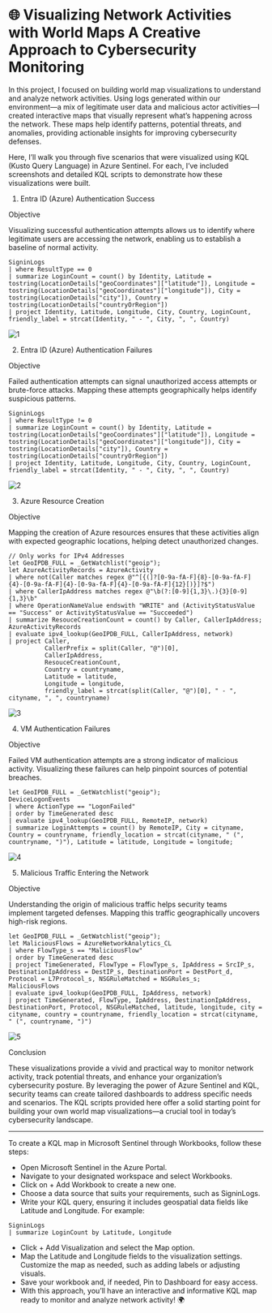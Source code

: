 # 🌐 Visualizing Network Activities with World Maps A Creative Approach to Cybersecurity Monitoring
In this project, I focused on building world map visualizations to understand and analyze network activities. Using logs generated within our environment—a mix of legitimate user data and malicious actor activities—I created interactive maps that visually represent what’s happening across the network. These maps help identify patterns, potential threats, and anomalies, providing actionable insights for improving cybersecurity defenses.

Here, I’ll walk you through five scenarios that were visualized using KQL (Kusto Query Language) in Azure Sentinel. For each, I’ve included screenshots and detailed KQL scripts to demonstrate how these visualizations were built.
1. Entra ID (Azure) Authentication Success

Objective

Visualizing successful authentication attempts allows us to identify where legitimate users are accessing the network, enabling us to establish a baseline of normal activity.
```
SigninLogs
| where ResultType == 0
| summarize LoginCount = count() by Identity, Latitude = tostring(LocationDetails["geoCoordinates"]["latitude"]), Longitude = tostring(LocationDetails["geoCoordinates"]["longitude"]), City = tostring(LocationDetails["city"]), Country = tostring(LocationDetails["countryOrRegion"])
| project Identity, Latitude, Longitude, City, Country, LoginCount, friendly_label = strcat(Identity, " - ", City, ", ", Country)
```
![1](https://github.com/user-attachments/assets/9a9dcf3a-acdc-4658-8a61-b8cc2102ff5e)

2. Entra ID (Azure) Authentication Failures

Objective

Failed authentication attempts can signal unauthorized access attempts or brute-force attacks. Mapping these attempts geographically helps identify suspicious patterns.
```
SigninLogs
| where ResultType != 0
| summarize LoginCount = count() by Identity, Latitude = tostring(LocationDetails["geoCoordinates"]["latitude"]), Longitude = tostring(LocationDetails["geoCoordinates"]["longitude"]), City = tostring(LocationDetails["city"]), Country = tostring(LocationDetails["countryOrRegion"])
| project Identity, Latitude, Longitude, City, Country, LoginCount, friendly_label = strcat(Identity, " - ", City, ", ", Country)
```
![2](https://github.com/user-attachments/assets/fa6bebc2-4284-4903-a8b9-3615d08b493c)

3. Azure Resource Creation

Objective

Mapping the creation of Azure resources ensures that these activities align with expected geographic locations, helping detect unauthorized changes.
```
// Only works for IPv4 Addresses
let GeoIPDB_FULL = _GetWatchlist("geoip");
let AzureActivityRecords = AzureActivity
| where not(Caller matches regex @"^[{(]?[0-9a-fA-F]{8}-[0-9a-fA-F]{4}-[0-9a-fA-F]{4}-[0-9a-fA-F]{4}-[0-9a-fA-F]{12}[)}]?$")
| where CallerIpAddress matches regex @"\b(?:[0-9]{1,3}\.){3}[0-9]{1,3}\b"
| where OperationNameValue endswith "WRITE" and (ActivityStatusValue == "Success" or ActivityStatusValue == "Succeeded")
| summarize ResouceCreationCount = count() by Caller, CallerIpAddress;
AzureActivityRecords
| evaluate ipv4_lookup(GeoIPDB_FULL, CallerIpAddress, network)
| project Caller, 
          CallerPrefix = split(Caller, "@")[0],
          CallerIpAddress, 
          ResouceCreationCount, 
          Country = countryname, 
          Latitude = latitude, 
          Longitude = longitude, 
          friendly_label = strcat(split(Caller, "@")[0], " - ", cityname, ", ", countryname)
```
![3](https://github.com/user-attachments/assets/daf006a2-65f0-4e4b-9b32-fe570a87d962)

4. VM Authentication Failures

Objective

Failed VM authentication attempts are a strong indicator of malicious activity. Visualizing these failures can help pinpoint sources of potential breaches.
```
let GeoIPDB_FULL = _GetWatchlist("geoip");
DeviceLogonEvents
| where ActionType == "LogonFailed"
| order by TimeGenerated desc
| evaluate ipv4_lookup(GeoIPDB_FULL, RemoteIP, network)
| summarize LoginAttempts = count() by RemoteIP, City = cityname, Country = countryname, friendly_location = strcat(cityname, " (", countryname, ")"), Latitude = latitude, Longitude = longitude;
```
![4](https://github.com/user-attachments/assets/07bcb68d-cd10-410f-9974-2cb2204f8fbd)

5. Malicious Traffic Entering the Network

Objective

Understanding the origin of malicious traffic helps security teams implement targeted defenses. Mapping this traffic geographically uncovers high-risk regions.
```
let GeoIPDB_FULL = _GetWatchlist("geoip");
let MaliciousFlows = AzureNetworkAnalytics_CL 
| where FlowType_s == "MaliciousFlow"
| order by TimeGenerated desc
| project TimeGenerated, FlowType = FlowType_s, IpAddress = SrcIP_s, DestinationIpAddress = DestIP_s, DestinationPort = DestPort_d, Protocol = L7Protocol_s, NSGRuleMatched = NSGRules_s;
MaliciousFlows
| evaluate ipv4_lookup(GeoIPDB_FULL, IpAddress, network)
| project TimeGenerated, FlowType, IpAddress, DestinationIpAddress, DestinationPort, Protocol, NSGRuleMatched, latitude, longitude, city = cityname, country = countryname, friendly_location = strcat(cityname, " (", countryname, ")")
```
![5](https://github.com/user-attachments/assets/55fd6bea-2fef-483f-a421-64a2e4f1afef)




Conclusion

These visualizations provide a vivid and practical way to monitor network activity, track potential threats, and enhance your organization’s cybersecurity posture. By leveraging the power of Azure Sentinel and KQL, security teams can create tailored dashboards to address specific needs and scenarios. The KQL scripts provided here offer a solid starting point for building your own world map visualizations—a crucial tool in today’s cybersecurity landscape.

---------
To create a KQL map in Microsoft Sentinel through Workbooks, follow these steps:

- Open Microsoft Sentinel in the Azure Portal.
- Navigate to your designated workspace and select Workbooks.
- Click on + Add Workbook to create a new one.
- Choose a data source that suits your requirements, such as SigninLogs.
- Write your KQL query, ensuring it includes geospatial data fields like Latitude and Longitude. For example:
```kql
SigninLogs
| summarize LoginCount by Latitude, Longitude
```
- Click + Add Visualization and select the Map option.
- Map the Latitude and Longitude fields to the visualization settings. Customize the map as needed, such as adding labels or adjusting visuals.
- Save your workbook and, if needed, Pin to Dashboard for easy access.
- With this approach, you’ll have an interactive and informative KQL map ready to monitor and analyze network activity! 🌍
